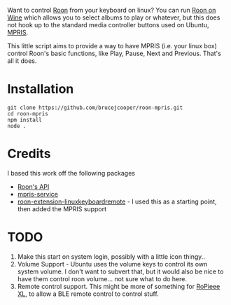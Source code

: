 Want to control [Roon](https://roonlabs.com/) from your keyboard on linux?  You can run [Roon on Wine](https://github.com/RoPieee/roon-on-wine) which allows you to select albums to play or whatever, but this does not hook up to the standard media controller buttons used on Ubuntu, [MPRIS](https://www.freedesktop.org/wiki/Specifications/mpris-spec/).  

This little script aims to provide a way to have MPRIS (i.e. your linux box) control Roon's basic functions, like Play, Pause, Next and Previous. That's all it does.

# Installation

```
git clone https://github.com/brucejcooper/roon-mpris.git
cd roon-mpris
npm install
node .
```

# Credits
I based this work off the following packages

* [Roon's API](https://github.com/RoonLabs/node-roon-api)
* [mpris-service](https://github.com/dbusjs/mpris-service)
* [roon-extension-linuxkeyboardremote](https://github.com/naepflin/roon-extension-linuxkeyboardremote) - I used this as a starting point, then added the MPRIS support


# TODO

1. Make this start on system login, possibly with a little icon thingy..
1. Volume Support - Ubuntu uses the volume keys to control its own system volume.  I don't want to subvert that, but it would also be nice to have them control roon volume... not sure what to do here.
1. Remote control support.  This might be more of something for [RoPieee XL](https://ropieee.org/xl/), to allow a BLE remote control to control stuff.